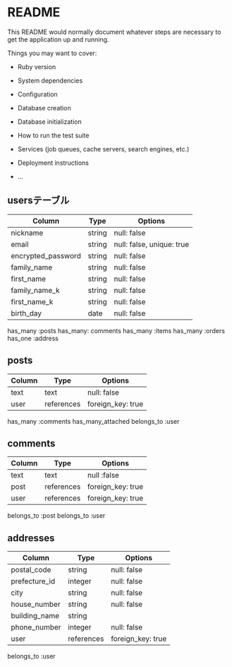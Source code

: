 # README

This README would normally document whatever steps are necessary to get the
application up and running.

Things you may want to cover:

* Ruby version

* System dependencies

* Configuration

* Database creation

* Database initialization

* How to run the test suite

* Services (job queues, cache servers, search engines, etc.)

* Deployment instructions

* ...

## usersテーブル

| Column             | Type     | Options                  |
| ------------------ | -------- | ------------------------ |
| nickname           | string   | null: false              |
| email              | string   | null: false, unique: true|
| encrypted_password | string   | null: false              |
| family_name        | string   | null: false              |
| first_name         | string   | null: false              |
| family_name_k      | string   | null: false              |
| first_name_k       | string   | null: false              |
| birth_day          | date     | null: false              |

has_many :posts
has_many: comments
has_many :items
has_many :orders
has_one :address

## posts

| Column             | Type       | Options                  |
| ------------------ | ---------- | ------------------------ |
| text               | text       | null: false              |
| user               | references | foreign_key: true        |

has_many :comments
has_many_attached
belongs_to :user


## comments

| Column            | Type       |  Options          |
| ------------------| -----------| ----------------- |
| text              | text       | null :false       |
| post              | references | foreign_key: true |
| user              | references | foreign_key: true |

belongs_to :post
belongs_to :user


## addresses 

| Column        | Type       | Options              |
| --------------| ---------- | -------------------- |
| postal_code   | string     | null: false          |
| prefecture_id | integer    | null: false          |
| city          | string     | null: false          |
| house_number  | string     | null: false          |
| building_name | string     |                      |
| phone_number  | integer    | null: false          |
| user          | references | foreign_key: true    |

belongs_to :user
